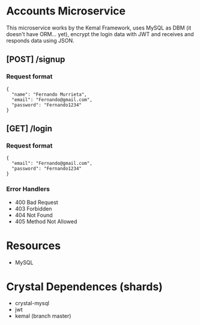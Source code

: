 # Accounts Microservice

  This microservice works by the Kemal Framework, uses MySQL as DBM (it doesn't have ORM... yet), encrypt the login data with JWT and receives and responds data       using JSON.
  
  <h2> [POST]   /signup </h3>
  <h3> Request format </h1>
  
  ```
  {
    "name": "Fernando Murrieta",
    "email": "Fernando@gmail.com",
    "password": "Fernando1234"
  }
```
  
  
  
  
  <h2> [GET]   /login </h3>
  <h3> Request format </h1>
  
  ```
  {
    "email": "Fernando@gmail.com",
    "password": "Fernando1234"
  }
```


  <h3> Error Handlers </h3>
 
  -  400 Bad Request
  -  403 Forbidden
  -  404 Not Found
  -  405 Method Not Allowed
  
  
# Resources

  - MySQL

# Crystal Dependences (shards)

 - crystal-mysql
 - jwt
 - kemal (branch master)


